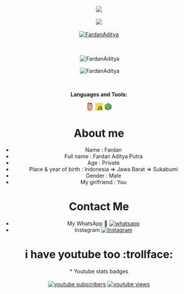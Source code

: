 <p align="center">
  <a href="https://wa.me/62895396197517"><img src="http://readme-typing-svg.herokuapp.com?color=1C71FA&center=true&vCenter=true&multiline=false&lines=A+Noob+Coder+From+Indonesia.;Html%2C+Css%2C+Javascript."></a>
</p>

<p align="center"> <a href="https://wa.me/62895396197517"><img src="https://media.discordapp.net/attachments/896719391188738048/1057868158381326336/8d33d7fcff861f3dc524098f46f3a0b7.jpg"></a> </p>

<p align="center"> <a href="FardanAditya"><img width="170px" height="24" src="https://komarev.com/ghpvc/?username=FardanAditya&label=PROFILE%20VISITORS&color=green&style=flat-square" alt="FardanAditya" /></a> </p><br> 
<div align="center">
<p>&nbsp;<img align="center" src="https://github-readme-stats.vercel.app/api?username=FardanAditya&show_icons=true&theme=nightowl" alt="FardanAditya" /></p>
<p>&nbsp;<img align="center" src="https://github-readme-stats.vercel.app/api/top-langs/?username=KaysaSalsa&theme=algolia&layout=compact&langs_count=10&hide_border=true&show_icons=true" alt="FardanAditya"/></p></a><br> 


**Languages and Tools:**  

<code><img height="20" src="https://raw.githubusercontent.com/github/explore/80688e429a7d4ef2fca1e82350fe8e3517d3494d/topics/html/html.png"></code>
<code><img height="20" src="https://raw.githubusercontent.com/github/explore/80688e429a7d4ef2fca1e82350fe8e3517d3494d/topics/javascript/javascript.png"></code>
<code><img height="20" src="https://raw.githubusercontent.com/github/explore/80688e429a7d4ef2fca1e82350fe8e3517d3494d/topics/nodejs/nodejs.png"></code>    


# About me
* Name : Fardan
* Full name : Fardan Aditya Putra
* Age : Private
* Place & year of birth : Indonesia => Jawa Barat => Sukabumi
* Gender : Male
* My girlfriend : You


# Contact Me 
* My WhatsApp 👤 <a href="https://wa.me/62895396197517" target="_blank"><img src="https://img.shields.io/badge/WhatsApp-25D366?&style=flat-square&logo=whatsapp&logoColor=white" alt="whatsapp"></a>
* Instagram <a href="https://www.instagram.com/dannvyz._" target="_blank"><img src="https://img.shields.io/badge/Instagram-%23E4405F.svg?&style=flat-square&logo=instagram&logoColor=white" alt="Instagram"></a>

# i have youtube too :trollface:
<p align="center">
    * Youtube stats badges
    <br />
    <br />
    <a href="https://youtube.com/@kazutoo.8331">
      <img alt="youtube subscribers" title="Subscribe to my YouTube channel" src="https://freshidea.com/jonah/youtube-api/subscribers-badge.php?label=Subscribers&style=for-the-badge&color=red&labelColor=ce4630"/></a> 
    <a href="https://youtu.be/QpSdBsAFMTg">
      <img alt="youtube views" title="YouTube views" src="https://freshidea.com/jonah/youtube-api/view-count-badge.php?label=View+Count&style=for-the-badge&color=blue&labelColor=0b689d"/></a>
   </p>
</p>
